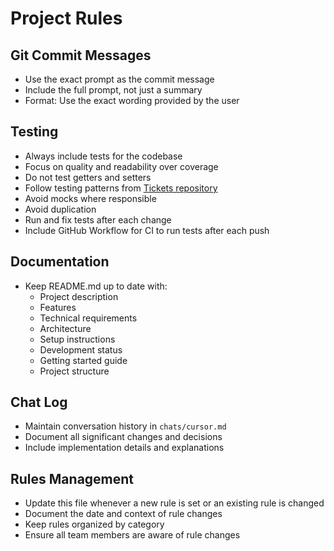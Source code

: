 # Project Rules

## Git Commit Messages
- Use the exact prompt as the commit message
- Include the full prompt, not just a summary
- Format: Use the exact wording provided by the user

## Testing
- Always include tests for the codebase
- Focus on quality and readability over coverage
- Do not test getters and setters
- Follow testing patterns from [Tickets repository](https://github.com/yacekmm/Tickets)
- Avoid mocks where responsible
- Avoid duplication
- Run and fix tests after each change
- Include GitHub Workflow for CI to run tests after each push

## Documentation
- Keep README.md up to date with:
  - Project description
  - Features
  - Technical requirements
  - Architecture
  - Setup instructions
  - Development status
  - Getting started guide
  - Project structure

## Chat Log
- Maintain conversation history in `chats/cursor.md`
- Document all significant changes and decisions
- Include implementation details and explanations

## Rules Management
- Update this file whenever a new rule is set or an existing rule is changed
- Document the date and context of rule changes
- Keep rules organized by category
- Ensure all team members are aware of rule changes 